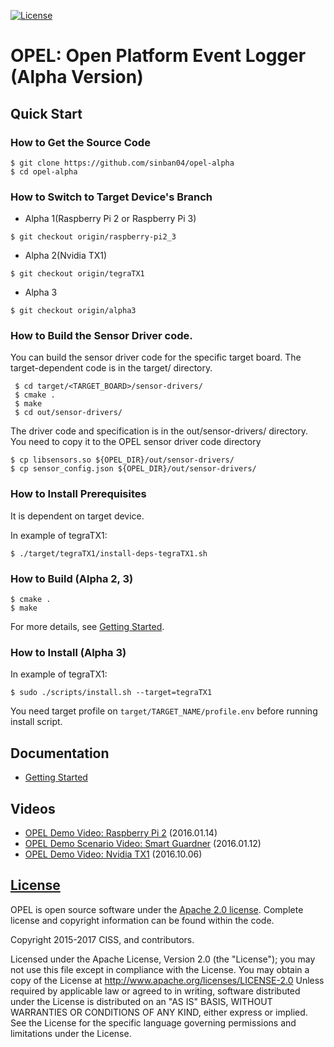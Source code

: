 [![License](https://img.shields.io/badge/licence-Apache%202.0-brightgreen.svg?style=flat)](LICENSE)

# OPEL: Open Platform Event Logger (Alpha Version)
## Quick Start
### How to Get the Source Code
```
$ git clone https://github.com/sinban04/opel-alpha
$ cd opel-alpha
```

### How to Switch to Target Device's Branch
* Alpha 1(Raspberry Pi 2 or Raspberry Pi 3)
```
$ git checkout origin/raspberry-pi2_3
```
* Alpha 2(Nvidia TX1)
```
$ git checkout origin/tegraTX1
```
* Alpha 3
```
$ git checkout origin/alpha3
```

### How to Build the Sensor Driver code.
You can build the sensor driver code for the specific target board.
The target-dependent code is in the target/ directory.
```
 $ cd target/<TARGET_BOARD>/sensor-drivers/
 $ cmake .
 $ make
 $ cd out/sensor-drivers/
```
The driver code and specification is in the out/sensor-drivers/ directory.
You need to copy it to the OPEL sensor driver code directory
```
$ cp libsensors.so ${OPEL_DIR}/out/sensor-drivers/
$ cp sensor_config.json ${OPEL_DIR}/out/sensor-drivers/
```

### How to Install Prerequisites
It is dependent on target device.

In example of tegraTX1:

```
$ ./target/tegraTX1/install-deps-tegraTX1.sh
```

### How to Build (Alpha 2, 3)
```
$ cmake .
$ make
```

For more details, see [Getting Started](https://github.com/sinban04/opel-alpha/wiki/Getting-Started).

### How to Install (Alpha 3)
In example of tegraTX1:

```
$ sudo ./scripts/install.sh --target=tegraTX1
```

You need target profile on ```target/TARGET_NAME/profile.env``` before running install script.


## Documentation
* [Getting Started](https://github.com/sinban04/opel-alpha/wiki/Getting-Started)

## Videos
* [OPEL Demo Video: Raspberry Pi 2](https://www.youtube.com/watch?v=6iI4zDDX-YE) (2016.01.14)
* [OPEL Demo Scenario Video: Smart Guardner](https://www.youtube.com/watch?v=oYkVgrFMAuc) (2016.01.12)
* [OPEL Demo Video: Nvidia TX1](https://www.youtube.com/watch?v=MFXGAeuxfxE) (2016.10.06)

## [License](https://github.com/sinban04/opel-alpha/wiki/License)
OPEL is open source software under the [Apache 2.0 license](http://www.apache.org/licenses/LICENSE-2.0). Complete license and copyright information can be found within the code.

Copyright 2015-2017 CISS, and contributors.

Licensed under the Apache License, Version 2.0 (the "License"); you may not use this file except in compliance with the License. You may obtain a copy of the License at http://www.apache.org/licenses/LICENSE-2.0 Unless required by applicable law or agreed to in writing, software distributed under the License is distributed on an "AS IS" BASIS, WITHOUT WARRANTIES OR CONDITIONS OF ANY KIND, either express or implied. See the License for the specific language governing permissions and limitations under the License.
